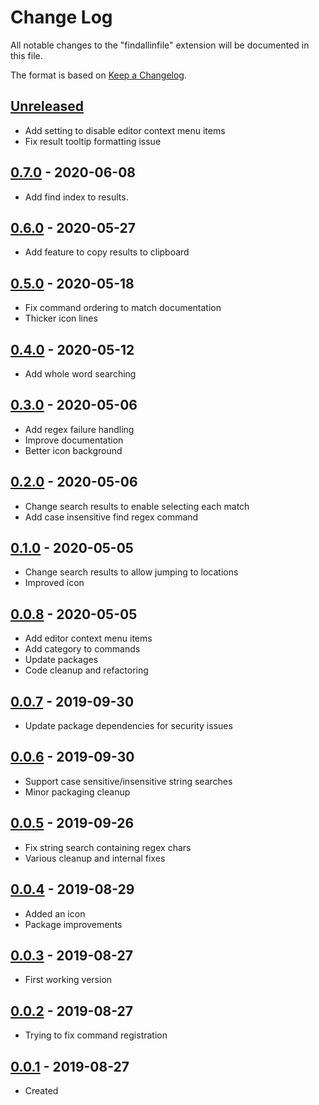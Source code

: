 # Change Log

All notable changes to the "findallinfile" extension will be documented in this file.

The format is based on [Keep a Changelog](https://keepachangelog.com/en/1.0.0/).

## [Unreleased]

- Add setting to disable editor context menu items
- Fix result tooltip formatting issue

## [0.7.0] - 2020-06-08

- Add find index to results.

## [0.6.0] - 2020-05-27

- Add feature to copy results to clipboard

## [0.5.0] - 2020-05-18

- Fix command ordering to match documentation
- Thicker icon lines

## [0.4.0] - 2020-05-12

- Add whole word searching

## [0.3.0] - 2020-05-06

- Add regex failure handling
- Improve documentation
- Better icon background

## [0.2.0] - 2020-05-06

- Change search results to enable selecting each match
- Add case insensitive find regex command

## [0.1.0] - 2020-05-05

- Change search results to allow jumping to locations
- Improved icon

## [0.0.8] - 2020-05-05

- Add editor context menu items
- Add category to commands
- Update packages
- Code cleanup and refactoring

## [0.0.7] - 2019-09-30

- Update package dependencies for security issues

## [0.0.6] - 2019-09-30

- Support case sensitive/insensitive string searches
- Minor packaging cleanup

## [0.0.5] - 2019-09-26

- Fix string search containing regex chars
- Various cleanup and internal fixes

## [0.0.4] - 2019-08-29

- Added an icon
- Package improvements

## [0.0.3] - 2019-08-27

- First working version

## [0.0.2] - 2019-08-27

- Trying to fix command registration

## [0.0.1] - 2019-08-27

- Created

[Unreleased]: https://github.com/bnason-nf/findallinfile/compare/v0.7.0...HEAD
[0.7.0]: https://github.com/bnason-nf/findallinfile/compare/v0.6.0...v0.7.0
[0.6.0]: https://github.com/bnason-nf/findallinfile/compare/v0.5.0...v0.6.0
[0.5.0]: https://github.com/bnason-nf/findallinfile/compare/v0.4.0...v0.5.0
[0.4.0]: https://github.com/bnason-nf/findallinfile/compare/v0.3.0...v0.4.0
[0.3.0]: https://github.com/bnason-nf/findallinfile/compare/v0.2.0...v0.3.0
[0.2.0]: https://github.com/bnason-nf/findallinfile/compare/v0.1.0...v0.2.0
[0.1.0]: https://github.com/bnason-nf/findallinfile/compare/v0.0.8...v0.1.0
[0.0.8]: https://github.com/bnason-nf/findallinfile/compare/v0.0.7...v0.0.8
[0.0.7]: https://github.com/bnason-nf/findallinfile/compare/v0.0.6...v0.0.7
[0.0.6]: https://github.com/bnason-nf/findallinfile/compare/v0.0.5...v0.0.6
[0.0.5]: https://github.com/bnason-nf/findallinfile/compare/v0.0.4...v0.0.5
[0.0.4]: https://github.com/bnason-nf/findallinfile/compare/v0.0.3...v0.0.4
[0.0.3]: https://github.com/bnason-nf/findallinfile/compare/v0.0.2...v0.0.3
[0.0.2]: https://github.com/bnason-nf/findallinfile/compare/v0.0.1...v0.0.2
[0.0.1]: https://github.com/bnason-nf/findallinfile/releases/tag/v0.0.1
